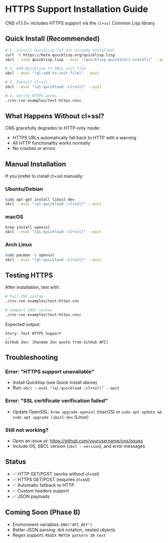 # HTTPS Support Installation Guide

CNS v1.1.0+ includes HTTPS support via the `cl+ssl` Common Lisp library.

## Quick Install (Recommended)

```bash
# 1. Install Quicklisp (if not already installed)
curl -O https://beta.quicklisp.org/quicklisp.lisp
sbcl --load quicklisp.lisp --eval "(quicklisp-quickstart:install)" --quit

# 2. Add Quicklisp to SBCL init file
sbcl --eval "(ql:add-to-init-file)" --quit

# 3. Install cl+ssl
sbcl --eval "(ql:quickload :cl+ssl)" --quit

# 4. Verify HTTPS works
./cns-run examples/test-https.cnsc
```

## What Happens Without cl+ssl?

CNS gracefully degrades to HTTP-only mode:
- HTTPS URLs automatically fall back to HTTP with a warning
- All HTTP functionality works normally
- No crashes or errors

## Manual Installation

If you prefer to install cl+ssl manually:

### Ubuntu/Debian
```bash
sudo apt-get install libssl-dev
sbcl --eval "(ql:quickload :cl+ssl)" --quit
```

### macOS
```bash
brew install openssl
sbcl --eval "(ql:quickload :cl+ssl)" --quit
```

### Arch Linux
```bash
sudo pacman -S openssl
sbcl --eval "(ql:quickload :cl+ssl)" --quit
```

## Testing HTTPS

After installation, test with:

```bash
# Full CNS syntax
./cns-run examples/test-https.cns

# Compact CNSC syntax
./cns-run examples/test-https.cnsc
```

Expected output:
```
Story: Test HTTPS Support
...
GitHub Zen: [Random Zen quote from GitHub API]
```

## Troubleshooting

### Error: "HTTPS support unavailable"
- Install Quicklisp (see Quick Install above)
- Run: `sbcl --eval "(ql:quickload :cl+ssl)" --quit`

### Error: "SSL certificate verification failed"
- Update OpenSSL: `brew upgrade openssl` (macOS) or `sudo apt update && sudo apt upgrade libssl-dev` (Linux)

### Still not working?
- Open an issue at: https://github.com/yourusername/cns/issues
- Include OS, SBCL version (`sbcl --version`), and error messages

## Status

- ✅ HTTP GET/POST (works without cl+ssl)
- ✅ HTTPS GET/POST (requires cl+ssl)
- ✅ Automatic fallback to HTTP
- ✅ Custom headers support
- ✅ JSON payloads

## Coming Soon (Phase B)

- Environment variables: `ENV("API_KEY")`
- Better JSON parsing: dot notation, nested objects
- Regex support: `REGEX MATCH pattern IN text`

